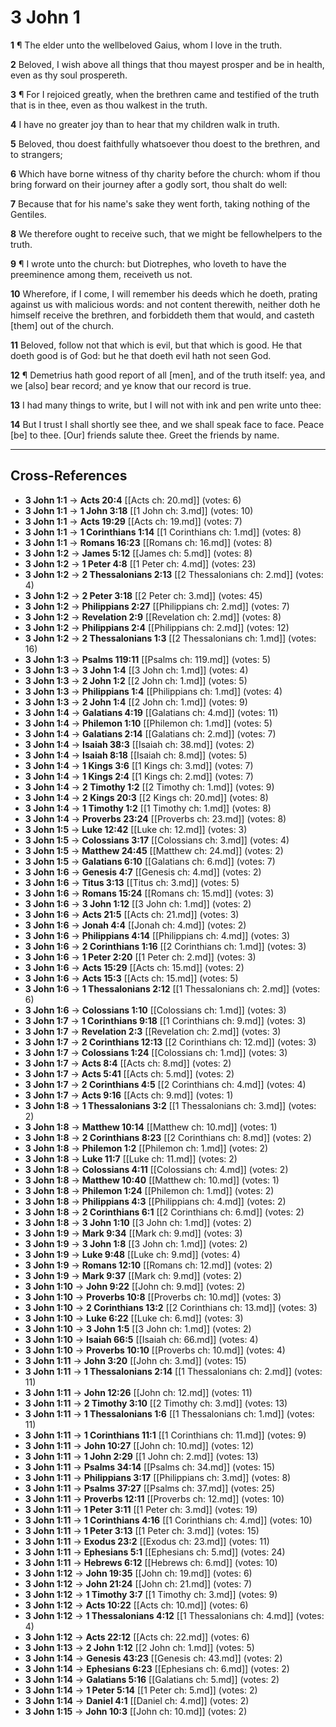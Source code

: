 # 3 John 1

**1** ¶ The elder unto the wellbeloved Gaius, whom I love in the truth.

**2** Beloved, I wish above all things that thou mayest prosper and be in health, even as thy soul prospereth.

**3** ¶ For I rejoiced greatly, when the brethren came and testified of the truth that is in thee, even as thou walkest in the truth.

**4** I have no greater joy than to hear that my children walk in truth.

**5** Beloved, thou doest faithfully whatsoever thou doest to the brethren, and to strangers;

**6** Which have borne witness of thy charity before the church: whom if thou bring forward on their journey after a godly sort, thou shalt do well:

**7** Because that for his name's sake they went forth, taking nothing of the Gentiles.

**8** We therefore ought to receive such, that we might be fellowhelpers to the truth.

**9** ¶ I wrote unto the church: but Diotrephes, who loveth to have the preeminence among them, receiveth us not.

**10** Wherefore, if I come, I will remember his deeds which he doeth, prating against us with malicious words: and not content therewith, neither doth he himself receive the brethren, and forbiddeth them that would, and casteth [them] out of the church.

**11** Beloved, follow not that which is evil, but that which is good. He that doeth good is of God: but he that doeth evil hath not seen God.

**12** ¶ Demetrius hath good report of all [men], and of the truth itself: yea, and we [also] bear record; and ye know that our record is true.

**13** I had many things to write, but I will not with ink and pen write unto thee:

**14** But I trust I shall shortly see thee, and we shall speak face to face. Peace [be] to thee. [Our] friends salute thee. Greet the friends by name.

---

## Cross-References

- **3 John 1:1** → **Acts 20:4** [[Acts ch: 20.md]] (votes: 6)
- **3 John 1:1** → **1 John 3:18** [[1 John ch: 3.md]] (votes: 10)
- **3 John 1:1** → **Acts 19:29** [[Acts ch: 19.md]] (votes: 7)
- **3 John 1:1** → **1 Corinthians 1:14** [[1 Corinthians ch: 1.md]] (votes: 8)
- **3 John 1:1** → **Romans 16:23** [[Romans ch: 16.md]] (votes: 8)
- **3 John 1:2** → **James 5:12** [[James ch: 5.md]] (votes: 8)
- **3 John 1:2** → **1 Peter 4:8** [[1 Peter ch: 4.md]] (votes: 23)
- **3 John 1:2** → **2 Thessalonians 2:13** [[2 Thessalonians ch: 2.md]] (votes: 4)
- **3 John 1:2** → **2 Peter 3:18** [[2 Peter ch: 3.md]] (votes: 45)
- **3 John 1:2** → **Philippians 2:27** [[Philippians ch: 2.md]] (votes: 7)
- **3 John 1:2** → **Revelation 2:9** [[Revelation ch: 2.md]] (votes: 8)
- **3 John 1:2** → **Philippians 2:4** [[Philippians ch: 2.md]] (votes: 12)
- **3 John 1:2** → **2 Thessalonians 1:3** [[2 Thessalonians ch: 1.md]] (votes: 16)
- **3 John 1:3** → **Psalms 119:11** [[Psalms ch: 119.md]] (votes: 5)
- **3 John 1:3** → **3 John 1:4** [[3 John ch: 1.md]] (votes: 4)
- **3 John 1:3** → **2 John 1:2** [[2 John ch: 1.md]] (votes: 5)
- **3 John 1:3** → **Philippians 1:4** [[Philippians ch: 1.md]] (votes: 4)
- **3 John 1:3** → **2 John 1:4** [[2 John ch: 1.md]] (votes: 9)
- **3 John 1:4** → **Galatians 4:19** [[Galatians ch: 4.md]] (votes: 11)
- **3 John 1:4** → **Philemon 1:10** [[Philemon ch: 1.md]] (votes: 5)
- **3 John 1:4** → **Galatians 2:14** [[Galatians ch: 2.md]] (votes: 7)
- **3 John 1:4** → **Isaiah 38:3** [[Isaiah ch: 38.md]] (votes: 2)
- **3 John 1:4** → **Isaiah 8:18** [[Isaiah ch: 8.md]] (votes: 5)
- **3 John 1:4** → **1 Kings 3:6** [[1 Kings ch: 3.md]] (votes: 7)
- **3 John 1:4** → **1 Kings 2:4** [[1 Kings ch: 2.md]] (votes: 7)
- **3 John 1:4** → **2 Timothy 1:2** [[2 Timothy ch: 1.md]] (votes: 9)
- **3 John 1:4** → **2 Kings 20:3** [[2 Kings ch: 20.md]] (votes: 8)
- **3 John 1:4** → **1 Timothy 1:2** [[1 Timothy ch: 1.md]] (votes: 8)
- **3 John 1:4** → **Proverbs 23:24** [[Proverbs ch: 23.md]] (votes: 8)
- **3 John 1:5** → **Luke 12:42** [[Luke ch: 12.md]] (votes: 3)
- **3 John 1:5** → **Colossians 3:17** [[Colossians ch: 3.md]] (votes: 4)
- **3 John 1:5** → **Matthew 24:45** [[Matthew ch: 24.md]] (votes: 2)
- **3 John 1:5** → **Galatians 6:10** [[Galatians ch: 6.md]] (votes: 7)
- **3 John 1:6** → **Genesis 4:7** [[Genesis ch: 4.md]] (votes: 2)
- **3 John 1:6** → **Titus 3:13** [[Titus ch: 3.md]] (votes: 5)
- **3 John 1:6** → **Romans 15:24** [[Romans ch: 15.md]] (votes: 3)
- **3 John 1:6** → **3 John 1:12** [[3 John ch: 1.md]] (votes: 2)
- **3 John 1:6** → **Acts 21:5** [[Acts ch: 21.md]] (votes: 3)
- **3 John 1:6** → **Jonah 4:4** [[Jonah ch: 4.md]] (votes: 2)
- **3 John 1:6** → **Philippians 4:14** [[Philippians ch: 4.md]] (votes: 3)
- **3 John 1:6** → **2 Corinthians 1:16** [[2 Corinthians ch: 1.md]] (votes: 3)
- **3 John 1:6** → **1 Peter 2:20** [[1 Peter ch: 2.md]] (votes: 3)
- **3 John 1:6** → **Acts 15:29** [[Acts ch: 15.md]] (votes: 2)
- **3 John 1:6** → **Acts 15:3** [[Acts ch: 15.md]] (votes: 5)
- **3 John 1:6** → **1 Thessalonians 2:12** [[1 Thessalonians ch: 2.md]] (votes: 6)
- **3 John 1:6** → **Colossians 1:10** [[Colossians ch: 1.md]] (votes: 3)
- **3 John 1:7** → **1 Corinthians 9:18** [[1 Corinthians ch: 9.md]] (votes: 3)
- **3 John 1:7** → **Revelation 2:3** [[Revelation ch: 2.md]] (votes: 3)
- **3 John 1:7** → **2 Corinthians 12:13** [[2 Corinthians ch: 12.md]] (votes: 3)
- **3 John 1:7** → **Colossians 1:24** [[Colossians ch: 1.md]] (votes: 3)
- **3 John 1:7** → **Acts 8:4** [[Acts ch: 8.md]] (votes: 2)
- **3 John 1:7** → **Acts 5:41** [[Acts ch: 5.md]] (votes: 2)
- **3 John 1:7** → **2 Corinthians 4:5** [[2 Corinthians ch: 4.md]] (votes: 4)
- **3 John 1:7** → **Acts 9:16** [[Acts ch: 9.md]] (votes: 1)
- **3 John 1:8** → **1 Thessalonians 3:2** [[1 Thessalonians ch: 3.md]] (votes: 2)
- **3 John 1:8** → **Matthew 10:14** [[Matthew ch: 10.md]] (votes: 1)
- **3 John 1:8** → **2 Corinthians 8:23** [[2 Corinthians ch: 8.md]] (votes: 2)
- **3 John 1:8** → **Philemon 1:2** [[Philemon ch: 1.md]] (votes: 2)
- **3 John 1:8** → **Luke 11:7** [[Luke ch: 11.md]] (votes: 2)
- **3 John 1:8** → **Colossians 4:11** [[Colossians ch: 4.md]] (votes: 2)
- **3 John 1:8** → **Matthew 10:40** [[Matthew ch: 10.md]] (votes: 1)
- **3 John 1:8** → **Philemon 1:24** [[Philemon ch: 1.md]] (votes: 2)
- **3 John 1:8** → **Philippians 4:3** [[Philippians ch: 4.md]] (votes: 2)
- **3 John 1:8** → **2 Corinthians 6:1** [[2 Corinthians ch: 6.md]] (votes: 2)
- **3 John 1:8** → **3 John 1:10** [[3 John ch: 1.md]] (votes: 2)
- **3 John 1:9** → **Mark 9:34** [[Mark ch: 9.md]] (votes: 3)
- **3 John 1:9** → **3 John 1:8** [[3 John ch: 1.md]] (votes: 2)
- **3 John 1:9** → **Luke 9:48** [[Luke ch: 9.md]] (votes: 4)
- **3 John 1:9** → **Romans 12:10** [[Romans ch: 12.md]] (votes: 2)
- **3 John 1:9** → **Mark 9:37** [[Mark ch: 9.md]] (votes: 2)
- **3 John 1:10** → **John 9:22** [[John ch: 9.md]] (votes: 2)
- **3 John 1:10** → **Proverbs 10:8** [[Proverbs ch: 10.md]] (votes: 3)
- **3 John 1:10** → **2 Corinthians 13:2** [[2 Corinthians ch: 13.md]] (votes: 3)
- **3 John 1:10** → **Luke 6:22** [[Luke ch: 6.md]] (votes: 3)
- **3 John 1:10** → **3 John 1:5** [[3 John ch: 1.md]] (votes: 2)
- **3 John 1:10** → **Isaiah 66:5** [[Isaiah ch: 66.md]] (votes: 4)
- **3 John 1:10** → **Proverbs 10:10** [[Proverbs ch: 10.md]] (votes: 4)
- **3 John 1:11** → **John 3:20** [[John ch: 3.md]] (votes: 15)
- **3 John 1:11** → **1 Thessalonians 2:14** [[1 Thessalonians ch: 2.md]] (votes: 11)
- **3 John 1:11** → **John 12:26** [[John ch: 12.md]] (votes: 11)
- **3 John 1:11** → **2 Timothy 3:10** [[2 Timothy ch: 3.md]] (votes: 13)
- **3 John 1:11** → **1 Thessalonians 1:6** [[1 Thessalonians ch: 1.md]] (votes: 11)
- **3 John 1:11** → **1 Corinthians 11:1** [[1 Corinthians ch: 11.md]] (votes: 9)
- **3 John 1:11** → **John 10:27** [[John ch: 10.md]] (votes: 12)
- **3 John 1:11** → **1 John 2:29** [[1 John ch: 2.md]] (votes: 13)
- **3 John 1:11** → **Psalms 34:14** [[Psalms ch: 34.md]] (votes: 15)
- **3 John 1:11** → **Philippians 3:17** [[Philippians ch: 3.md]] (votes: 8)
- **3 John 1:11** → **Psalms 37:27** [[Psalms ch: 37.md]] (votes: 25)
- **3 John 1:11** → **Proverbs 12:11** [[Proverbs ch: 12.md]] (votes: 10)
- **3 John 1:11** → **1 Peter 3:11** [[1 Peter ch: 3.md]] (votes: 19)
- **3 John 1:11** → **1 Corinthians 4:16** [[1 Corinthians ch: 4.md]] (votes: 10)
- **3 John 1:11** → **1 Peter 3:13** [[1 Peter ch: 3.md]] (votes: 15)
- **3 John 1:11** → **Exodus 23:2** [[Exodus ch: 23.md]] (votes: 11)
- **3 John 1:11** → **Ephesians 5:1** [[Ephesians ch: 5.md]] (votes: 24)
- **3 John 1:11** → **Hebrews 6:12** [[Hebrews ch: 6.md]] (votes: 10)
- **3 John 1:12** → **John 19:35** [[John ch: 19.md]] (votes: 6)
- **3 John 1:12** → **John 21:24** [[John ch: 21.md]] (votes: 7)
- **3 John 1:12** → **1 Timothy 3:7** [[1 Timothy ch: 3.md]] (votes: 9)
- **3 John 1:12** → **Acts 10:22** [[Acts ch: 10.md]] (votes: 6)
- **3 John 1:12** → **1 Thessalonians 4:12** [[1 Thessalonians ch: 4.md]] (votes: 4)
- **3 John 1:12** → **Acts 22:12** [[Acts ch: 22.md]] (votes: 6)
- **3 John 1:13** → **2 John 1:12** [[2 John ch: 1.md]] (votes: 5)
- **3 John 1:14** → **Genesis 43:23** [[Genesis ch: 43.md]] (votes: 2)
- **3 John 1:14** → **Ephesians 6:23** [[Ephesians ch: 6.md]] (votes: 2)
- **3 John 1:14** → **Galatians 5:16** [[Galatians ch: 5.md]] (votes: 2)
- **3 John 1:14** → **1 Peter 5:14** [[1 Peter ch: 5.md]] (votes: 2)
- **3 John 1:14** → **Daniel 4:1** [[Daniel ch: 4.md]] (votes: 2)
- **3 John 1:15** → **John 10:3** [[John ch: 10.md]] (votes: 2)
